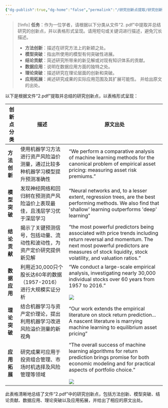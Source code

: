 ```yaml
---
{"dg-publish":true,"dg-home":"false","permalink":"/研究创新点提取/研究创新点提取-文心一言/","tags":["gardenEntry"],"dgPassFrontmatter":true,"created":"2025-06-15T22:17:08.346+08:00"}
---
```



> [!info]
> **任务**：作为一位学者，请根据以下分类从文件“2. pdf”中提取并总结研究的创新点，并以表格形式呈现。请用短句或关键词进行描述，避免冗长描述。
> 
> - **方法创新**：描述在研究方法上的新颖之处。
> - **模型突破**：指出所使用的模型有何突破性进展。
> - **结论贡献**：简述研究所带来的新见解或对现有知识体系的贡献。
> - **数据应用**：说明在数据应用方面的独特之处。
> - **理论突破**：描述研究在理论层面的创新和突破。
> - **应用拓展**：阐述研究成果的实际应用范围及其扩展可能性。
> 并给出原文的出处。

以下是根据文件“2.pdf”提取并总结的研究创新点，以表格形式呈现：

|创新点分类|描述|原文出处|
|---|---|---|
|**方法创新**|使用机器学习方法进行资产风险溢价测量，通过比较多种机器学习模型提升预测准确性|“We perform a comparative analysis of machine learning methods for the canonical problem of empirical asset pricing: measuring asset risk premiums.”|
|**模型突破**|发现神经网络和回归树在预测资产风险溢价上表现最佳，且浅层学习优于深层学习|“Neural networks and, to a lesser extent, regression trees, are the best performing methods. We also find that 'shallow' learning outperforms 'deep' learning”|
|**结论贡献**|揭示了关键预测信号，包括动量、流动性和波动性，为资产定价研究提供新见解|“the most powerful predictors being associated with price trends including return reversal and momentum. The next most powerful predictors are measures of stock liquidity, stock volatility, and valuation ratios.”|
|**数据应用**|利用近30,000只个股长达60年的数据（1957-2016）进行大规模实证分析|“We conduct a large-scale empirical analysis, investigating nearly 30,000 individual stocks over 60 years from 1957 to 2016.”<br><br>![](https://nlp-eb.cdn.bcebos.com/static/eb/asset/staticplugin.62a1ea1d.png)|
|**理论突破**|结合机器学习与资产定价理论，提出利用机器学习改进风险溢价测量的新视角|“Our work extends the empirical literature on stock return prediction... A nascent literature is marrying machine learning to equilibrium asset pricing”|
|**应用拓展**|研究成果可应用于投资组合管理、市场时机选择及风险管理等领域|“The overall success of machine learning algorithms for return prediction brings promise for both economic modeling and for practical aspects of portfolio choice.”<br><br>![](https://nlp-eb.cdn.bcebos.com/static/eb/asset/staticplugin.62a1ea1d.png)|

此表格清晰地总结了文件“2.pdf”中的研究创新点，包括方法创新、模型突破、结论贡献、数据应用、理论突破以及应用拓展，并给出了相应的原文出处。